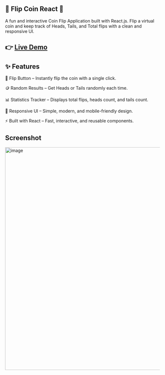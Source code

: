 ## 🎲 Flip Coin React 🎲

A fun and interactive Coin Flip Application built with React.js.
Flip a virtual coin and keep track of Heads, Tails, and Total flips with a clean and responsive UI.

## 👉 [Live Demo](https://flip-coin-react-manaswini-sasmals-projects.vercel.app/)

## ✨ Features

🎲 Flip Button – Instantly flip the coin with a single click.

🪙 Random Results – Get Heads or Tails randomly each time.

📊 Statistics Tracker – Displays total flips, heads count, and tails count.

🎨 Responsive UI – Simple, modern, and mobile-friendly design.

⚡ Built with React – Fast, interactive, and reusable components.

## Screenshot

<img width="1366" height="727" alt="image" src="https://github.com/user-attachments/assets/2e09dcc6-ff69-44be-aa09-4daee0e263c1" />
